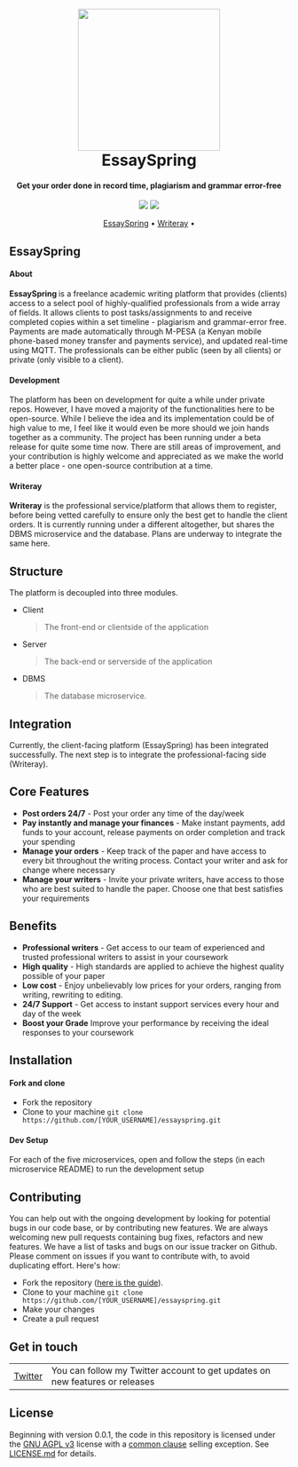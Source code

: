 <h1 align="center">
  <br>
  <a href="https://essayspring.com" target="_blank"><img src="https://raw.githubusercontent.com/shadrqen/essayspring/main/client/static/icon.png" height="256px" width="256px"></a>
  <br>
  EssaySpring
  <br>
</h1>

<h4 align="center">Get your order done in record time, plagiarism and grammar error-free</h4>

<p align="center">
<a href="https://github.com/shadrqen/essayspring/actions" target="_blank" rel="noopener noreferrer"><img src="https://github.com/shadrqen/essayspring/actions/workflows/ci.yml/badge.svg?branch=main" ></a>
<a href="https://github.com/shadrqen/essayspring/actions" target="_blank" rel="noopener noreferrer"><img src="https://github.com/shadrqen/essayspring/actions/workflows/docker-publish-latest.yml/badge.svg?branch=main" ></a>
</p>

<p align="center">
<a href="https://essayspring.com" target="_blank" rel="noopener noreferrer">EssaySpring</a> •
<a href="https://writeray.com" target="_blank" rel="noopener noreferrer">Writeray</a> •
</p>


## EssaySpring
#### About
<b> EssaySpring </b> is a freelance academic writing platform that provides (clients) access to a select pool of highly-qualified professionals from a wide array of fields.
It allows clients to post tasks/assignments to and receive completed copies within a set timeline - plagiarism and grammar-error free. Payments are made automatically through M-PESA
(a Kenyan mobile phone-based money transfer and payments service), and updated real-time using MQTT. The professionals can be either public (seen by all clients) or private (only visible
to a client).

#### Development
The platform has been on development for quite a while under private repos. However, I have moved a majority of the functionalities here to be open-source.
While I believe the idea and its implementation could be of high value to me, I feel like it would even be more should we join hands together as a community.
The project has been running under a beta release for quite some time now. There are still areas of improvement, and your contribution is highly welcome and appreciated as we make the 
world a better place - one open-source contribution at a time.

#### Writeray
<b>Writeray</b> is the professional service/platform that allows them to register, before being vetted carefully to ensure only the best get to handle the client orders.
It is currently running under a different altogether, but shares the DBMS microservice and the database. Plans are underway to integrate the same here.

## Structure
The platform is decoupled into three modules.
- Client
  > The front-end or clientside of the application
- Server
  > The back-end or serverside of the application
- DBMS
  > The database microservice.

## Integration
Currently, the client-facing platform (EssaySpring) has been integrated successfully. The next step is to integrate the professional-facing side (Writeray).

## Core Features
- **Post orders 24/7** - Post your order any time of the day/week
- **Pay instantly and manage your finances** - Make instant payments, add funds to your account, release payments on order completion and track your spending
- **Manage your orders** - Keep track of the paper and have access to every bit throughout the writing process. Contact your writer and ask for change where necessary
- **Manage your writers** - Invite your private writers, have access to those who are best suited to handle the paper. Choose one that best satisfies your requirements

## Benefits
- **Professional writers** - Get access to our team of experienced and trusted professional writers to assist in your coursework
- **High quality** - High standards are applied to achieve the highest quality possible of your paper
- **Low cost** - Enjoy unbelievably low prices for your orders, ranging from writing, rewriting to editing.
- **24/7 Support** - Get access to instant support services every hour and day of the week
- **Boost your Grade** Improve your performance by receiving the ideal responses to your coursework

Installation
------------

#### Fork and clone

- Fork the repository
- Clone to your machine
```git clone https://github.com/[YOUR_USERNAME]/essayspring.git```

#### Dev Setup
For each of the five microservices, open and follow the steps (in each microservice README) to run the development setup


## Contributing

You can help out with the ongoing development by looking for potential bugs in our code base, or by contributing new features. We are always welcoming new pull requests containing bug fixes, refactors and new features. We have a list of tasks and bugs on our issue tracker on Github. Please comment on issues if you want to contribute with, to avoid duplicating effort.
Here's how:
- Fork the repository ([here is the guide](https://help.github.com/articles/fork-a-repo/)). 
- Clone to your machine ```git clone https://github.com/[YOUR_USERNAME]/essayspring.git```
- Make your changes
- Create a pull request


## Get in touch

<table>
  <tr>
    <td><a href="https://twitter.com/shadrqen">Twitter</a></td>
    <td>You can follow my Twitter account to get updates on new features or releases</td>
  </tr>
</table>

## License

Beginning with version 0.0.1, the code in this repository is licensed under the [GNU AGPL v3](https://www.gnu.org/licenses/agpl-3.0.de.html) license with a
[common clause](https://commonsclause.com/) selling exception. See [LICENSE.md](https://github.com/shadrqen/essayspring/blob/dev/LICENSE) for details.

